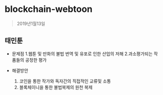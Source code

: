 # blockchain-webtoon
>2019년1월13일


## 태민툰

- 문제점
      1.웹툰 및 만화의 불법 번역 및 유포로 인한 산업의 저해
      2.과소평가되는 작품들의 공정한 평가

- 해결방안
     1. 코인을 통한 작가와 독자간의 직접적인 교류및 소통
     2. 블록체이니을 통한 불법복제의 원천 복제
     
